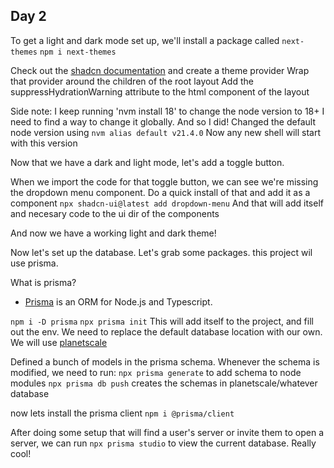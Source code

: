 ## Day 2

To get a light and dark mode set up, we'll install a package called `next-themes`
`npm i next-themes`

Check out the [shadcn documentation](https://ui.shadcn.com/docs/dark-mode/next) and create a theme provider
Wrap that provider around the children of the root layout
Add the suppressHydrationWarning attribute to the html component of the layout

Side note: I keep running 'nvm install 18' to change the node version to 18+
I need to find a way to change it globally.
And so I did!
Changed the default node version using
`nvm alias default v21.4.0`
Now any new shell will start with this version

Now that we have a dark and light mode, let's add a toggle button.

When we import the code for that toggle button, we can see we're missing the dropdown menu component. Do a quick install of that and add it as a component
`npx shadcn-ui@latest add dropdown-menu`
And that will add itself and necesary code to the ui dir of the components

And now we have a working light and dark theme!

Now let's set up the database.
Let's grab some packages. this project wil use prisma.

What is prisma?
- [Prisma](https://www.prisma.io/) is an ORM for Node.js and Typescript.

`npm i -D prisma`
`npx prisma init`
This will add itself to the project, and fill out the env. We need to replace the default database location with our own. We will use [planetscale](https://app.planetscale.com/)

Defined a bunch of models in the prisma schema. Whenever the schema is modified, we need to run:
`npx prisma generate` to add schema to node modules
`npx prisma db push` creates the schemas in planetscale/whatever database

now lets install the prisma client
`npm i @prisma/client`

After doing some setup that will find a user's server or invite them to open a server, we can run `npx prisma studio` to view the current database. Really cool!
